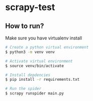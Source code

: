 # scrapy-test

## How to run?

Make sure you have virtualenv install

```bash
# Create a python virtual environment
$ python3 -m venv venv

# Activate virtual environment
$ source venv/bin/activate

# Install depdencies
$ pip install -r requirements.txt

# Run the spider
$ scrapy runspider main.py
```
